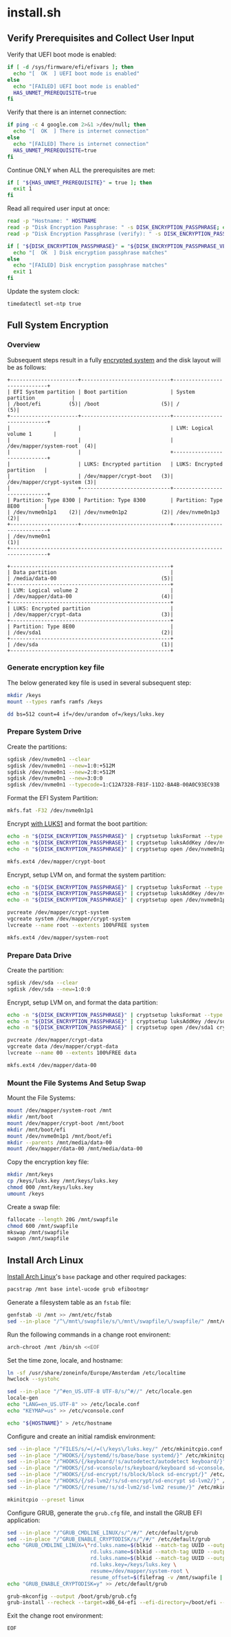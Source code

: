 # install.sh

## Verify Prerequisites and Collect User Input

Verify that UEFI boot mode is enabled:
```sh
if [ -d /sys/firmware/efi/efivars ]; then
  echo "[  OK  ] UEFI boot mode is enabled"
else
  echo "[FAILED] UEFI boot mode is enabled"
  HAS_UNMET_PREREQUISITE=true
fi
```

Verify that there is an internet connection:
```sh
if ping -c 4 google.com 2>&1 >/dev/null; then
  echo "[  OK  ] There is internet connection"
else
  echo "[FAILED] There is internet connection"
  HAS_UNMET_PREREQUISITE=true
fi
```

Continue ONLY when ALL the prerequisites are met:
```sh
if [ "${HAS_UNMET_PREREQUISITE}" = true ]; then
  exit 1
fi
```

Read all required user input at once:
```sh
read -p "Hostname: " HOSTNAME
read -p "Disk Encryption Passphrase: " -s DISK_ENCRYPTION_PASSPHRASE; echo
read -p "Disk Encryption Passphrase (verify): " -s DISK_ENCRYPTION_PASSPHRASE_VERIFY; echo

if [ "${DISK_ENCRYPTION_PASSPHRASE}" = "${DISK_ENCRYPTION_PASSPHRASE_VERIFY}" ]; then
  echo "[  OK  ] Disk encryption passphrase matches"
else
  echo "[FAILED] Disk encryption passphrase matches"
  exit 1
fi
```

Update the system clock:
```sh
timedatectl set-ntp true
```


## Full System Encryption

### Overview

Subsequent steps result in a fully [encrypted system][arch_system_encryption] and the disk layout will be as follows:
```
+----------------------+-----------------------------+-----------------------------+
| EFI System partition | Boot partition              | System partition            |
| /boot/efi         (5)| /boot                    (5)| /                        (5)|
+----------------------+-----------------------------+-----------------------------+
|                      |                             | LVM: Logical volume 1       |
|                      |                             | /dev/mapper/system-root  (4)|
|                      |                             +-----------------------------+
|                      | LUKS: Encrypted partition   | LUKS: Encrypted partition   |
|                      | /dev/mapper/crypt-boot   (3)| /dev/mapper/crypt-system (3)|
|                      +-----------------------------+-----------------------------+
| Partition: Type 8300 | Partition: Type 8300        | Partition: Type 8E00        |
| /dev/nvme0n1p1    (2)| /dev/nvme0n1p2           (2)| /dev/nvme0n1p3           (2)|
+----------------------+-----------------------------+-----------------------------+
| /dev/nvme0n1                                                                  (1)|
+----------------------------------------------------------------------------------+

+----------------------------------------------------+
| Data partition                                     |
| /media/data-00                                  (5)|
+----------------------------------------------------+
| LVM: Logical volume 2                              |
| /dev/mapper/data-00                             (4)|
+----------------------------------------------------+
| LUKS: Encrypted partition                          |
| /dev/mapper/crypt-data                          (3)|
+----------------------------------------------------+
| Partition: Type 8E00                               |
| /dev/sda1                                       (2)|
+----------------------------------------------------+
| /dev/sda                                        (1)|
+----------------------------------------------------+
```


### Generate encryption key file

The below generated key file is used in several subsequent step:
```sh
mkdir /keys
mount --types ramfs ramfs /keys

dd bs=512 count=4 if=/dev/urandom of=/keys/luks.key
```


### Prepare System Drive

Create the partitions:
```sh
sgdisk /dev/nvme0n1 --clear
sgdisk /dev/nvme0n1 --new=1:0:+512M
sgdisk /dev/nvme0n1 --new=2:0:+512M
sgdisk /dev/nvme0n1 --new=3:0:0
sgdisk /dev/nvme0n1 --typecode=1:C12A7328-F81F-11D2-BA4B-00A0C93EC93B
```

Format the EFI System Partition:
```sh
mkfs.fat -F32 /dev/nvme0n1p1
```

Encrypt [with LUKS1][arch_boot_encryption] and format the boot partition:
```sh
echo -n "${DISK_ENCRYPTION_PASSPHRASE}" | cryptsetup luksFormat --type luks1 /dev/nvme0n1p2 -
echo -n "${DISK_ENCRYPTION_PASSPHRASE}" | cryptsetup luksAddKey /dev/nvme0n1p2 /keys/luks.key -
echo -n "${DISK_ENCRYPTION_PASSPHRASE}" | cryptsetup open /dev/nvme0n1p2 crypt-boot -

mkfs.ext4 /dev/mapper/crypt-boot
```

Encrypt, setup LVM on, and format the system partition:
```sh
echo -n "${DISK_ENCRYPTION_PASSPHRASE}" | cryptsetup luksFormat --type luks2 /dev/nvme0n1p3 -
echo -n "${DISK_ENCRYPTION_PASSPHRASE}" | cryptsetup luksAddKey /dev/nvme0n1p3 /keys/luks.key -
echo -n "${DISK_ENCRYPTION_PASSPHRASE}" | cryptsetup open /dev/nvme0n1p3 crypt-system -

pvcreate /dev/mapper/crypt-system
vgcreate system /dev/mapper/crypt-system
lvcreate --name root --extents 100%FREE system

mkfs.ext4 /dev/mapper/system-root
```


### Prepare Data Drive

Create the partition:
```sh
sgdisk /dev/sda --clear
sgdisk /dev/sda --new=1:0:0
```

Encrypt, setup LVM on, and format the data partition:
```sh
echo -n "${DISK_ENCRYPTION_PASSPHRASE}" | cryptsetup luksFormat --type luks2 /dev/sda1 -
echo -n "${DISK_ENCRYPTION_PASSPHRASE}" | cryptsetup luksAddKey /dev/sda1 /keys/luks.key -
echo -n "${DISK_ENCRYPTION_PASSPHRASE}" | cryptsetup open /dev/sda1 crypt-data -

pvcreate /dev/mapper/crypt-data
vgcreate data /dev/mapper/crypt-data
lvcreate --name 00 --extents 100%FREE data

mkfs.ext4 /dev/mapper/data-00
```

### Mount the File Systems And Setup Swap

 Mount the File Systems:
```sh
mount /dev/mapper/system-root /mnt
mkdir /mnt/boot
mount /dev/mapper/crypt-boot /mnt/boot
mkdir /mnt/boot/efi
mount /dev/nvme0n1p1 /mnt/boot/efi
mkdir --parents /mnt/media/data-00
mount /dev/mapper/data-00 /mnt/media/data-00
```

Copy the encryption key file:
```sh
mkdir /mnt/keys
cp /keys/luks.key /mnt/keys/luks.key
chmod 000 /mnt/keys/luks.key
umount /keys
```

Create a swap file:
```sh
fallocate --length 20G /mnt/swapfile
chmod 600 /mnt/swapfile
mkswap /mnt/swapfile
swapon /mnt/swapfile
```


## Install Arch Linux

[Install Arch Linux][arch_install]'s `base` package and other required packages:
```sh
pacstrap /mnt base intel-ucode grub efibootmgr
```

Generate a filesystem table as an `fstab` file:
```sh
genfstab -U /mnt >> /mnt/etc/fstab
sed --in-place "/^\/mnt\/swapfile/s/\/mnt\/swapfile/\/swapfile/" /mnt/etc/fstab
```

Run the following commands in a change root environent:
```sh
arch-chroot /mnt /bin/sh <<EOF
```

Set the time zone, locale, and hostname:
```sh
ln -sf /usr/share/zoneinfo/Europe/Amsterdam /etc/localtime
hwclock --systohc

sed --in-place "/^#en_US.UTF-8 UTF-8/s/^#//" /etc/locale.gen
locale-gen
echo "LANG=en_US.UTF-8" >> /etc/locale.conf
echo "KEYMAP=us" >> /etc/vconsole.conf

echo "${HOSTNAME}" > /etc/hostname
```

Configure and create an initial ramdisk environment:
```sh
sed --in-place "/^FILES/s/=(/=(\/keys\/luks.key/" /etc/mkinitcpio.conf
sed --in-place "/^HOOKS/{/systemd/!s/base/base systemd/}" /etc/mkinitcpio.conf
sed --in-place "/^HOOKS/{/keyboard/!s/autodetect/autodetect keyboard/}" /etc/mkinitcpio.conf
sed --in-place "/^HOOKS/{/sd-vconsole/!s/keyboard/keyboard sd-vconsole/}" /etc/mkinitcpio.conf
sed --in-place "/^HOOKS/{/sd-encrypt/!s/block/block sd-encrypt/}" /etc/mkinitcpio.conf
sed --in-place "/^HOOKS/{/sd-lvm2/!s/sd-encrypt/sd-encrypt sd-lvm2/}" /etc/mkinitcpio.conf
sed --in-place "/^HOOKS/{/resume/!s/sd-lvm2/sd-lvm2 resume/}" /etc/mkinitcpio.conf

mkinitcpio --preset linux
```

Configure GRUB, generate the `grub.cfg` file, and install the GRUB EFI application:
```sh
sed --in-place "/^GRUB_CMDLINE_LINUX/s/^/#/" /etc/default/grub
sed --in-place "/^GRUB_ENABLE_CRYPTODISK/s/^/#/" /etc/default/grub
echo "GRUB_CMDLINE_LINUX=\"rd.luks.name=$(blkid --match-tag UUID --output value /dev/nvme0n1p3)=crypt-system \
                           rd.luks.name=$(blkid --match-tag UUID --output value /dev/nvme0n1p2)=crypt-boot \
                           rd.luks.name=$(blkid --match-tag UUID --output value /dev/sda1)=crypt-data \
                           rd.luks.key=/keys/luks.key \
                           resume=/dev/mapper/system-root \
                           resume_offset=$(filefrag -v /mnt/swapfile | awk '{if($1=="0:"){print $4}}' | sed '/\.\./s/\.\.//')\"" >> /etc/default/grub
echo "GRUB_ENABLE_CRYPTODISK=y" >> /etc/default/grub

grub-mkconfig --output /boot/grub/grub.cfg
grub-install --recheck --target=x86_64-efi --efi-directory=/boot/efi --bootloader-id=grub 
```

Exit the change root environment:
```sh
EOF
```


[arch_boot_encryption]: https://wiki.archlinux.org/index.php/Dm-crypt/Encrypting_an_entire_system#Encrypted_boot_partition_.28GRUB.29 "Arch Linux Boot Encryption"
[arch_system_encryption]: https://wiki.archlinux.org/index.php/Dm-crypt/Encrypting_an_entire_system#LVM_on_LUKS "Arch Linux System Encryption"
[arch_install]: https://wiki.archlinux.org/index.php/installation_guide "Arch Linux Installation Guide"
